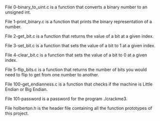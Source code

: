 
File 0-binary_to_uint.c is a function that converts a binary number to an unsigned int.

File 1-print_binary.c is a function that prints the binary representation of a number.



File 2-get_bit.c is a function that returns the value of a bit at a given index.



File 3-set_bit.c is a function that sets the value of a bit to 1 at a given index.



File 4-clear_bit.c is a function that sets the value of a bit to 0 at a given index.



File 5-flip_bits.c is a function that returns the number of bits you would need to flip to get from one number to another.



File 100-get_endianness.c is a function that checks if the machine is Little Endian or Big Endian.



File 101-password is a password for the program ./crackme3.



File holberton.h is the header file containing all the function prototypes of this project.

